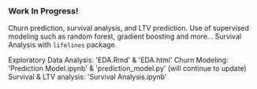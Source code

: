 ### Work In Progress!
Churn prediction, survival analysis, and LTV prediction.
Use of supervised modeling such as random forest, gradient boosting and more...
Survival Analysis with `lifelines` package.

Exploratory Data Analysis: 'EDA.Rmd' & 'EDA.html'
Churn Modeling: 'Prediction Model.ipynb' & 'prediction_model.py' (will continue to update)
Survival & LTV analysis: 'Survival Analysis.ipynb'

